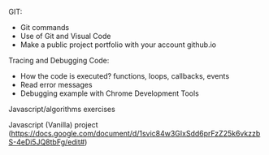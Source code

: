 GIT:
* Git commands
* Use of Git and Visual Code
* Make a public project portfolio with your account github.io


Tracing and Debugging Code:
* How the code is executed? functions, loops, callbacks, events
* Read error messages
* Debugging example with Chrome Development Tools


Javascript/algorithms exercises


Javascript (Vanilla) project (https://docs.google.com/document/d/1svic84w3GIxSdd6prFzZ25k6vkzzbS-4eDi5JQ8tbFg/edit#)
